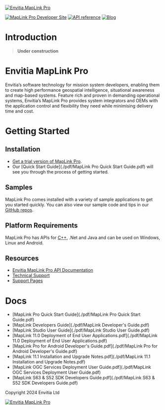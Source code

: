 [![Envitia MapLink Pro](https://user-images.githubusercontent.com/60386764/159908069-b33f1ba7-6ad9-45d0-a872-dfd38dc40c91.png)](https://www.envitia.com/for-developers/maplink-pro/)

[![MapLink Pro Developer Site](https://img.shields.io/badge/MapLink%20Pro%20Developer%20Site-6cc4ea)](https://envitia.github.io/maplink-docs)
[![API reference](https://img.shields.io/badge/MapLink%20Pro%20API%20Documentation-84bd00)](https://www.envitia.com/technologies/products/maplink-pro/userguide/index.html)
[![Blog](https://img.shields.io/badge/Envitia%20Blog-1F2A44)](https://www.envitia.com/category/the-envitia-blog/) 

# Introduction

> **Under construction**

# Envitia MapLink Pro
Envitia’s software technology for mission system developers, enabling them to create high performance geospatial intelligence, situational awareness and map-based systems. Feature rich and proven in demanding operational systems, Envitia’s MapLink Pro provides system integrators and OEMs with the application control and flexibility they need while minimising delivery time and cost.

# Getting Started
## Installation
- [Get a trial version of MapLink Pro](https://forms.office.com/e/6ydUswfjEe).
- Our [Quick Start Guide](./pdf/MapLink Pro Quick Start Guide.pdf) will see you through the process of getting started.

## Samples
MapLink Pro comes installed with a variety of sample applications to get you started quickly.
You can also view our sample code and tips in our [GitHub repos](https://github.com/envitia).

## Platform Requirements
MapLink Pro has APIs for [C++](https://www.envitia.com/technologies/products/maplink-pro/userguide/index.html), .Net and Java and can be used on Windows, Linux and Android.

## Resources
- [Envitia MapLink Pro API Documentation](https://www.envitia.com/technologies/products/maplink-pro/userguide/index.html)
- [Technical Support](https://support.envitia.com)
- [Support Pages](./pages/support/support.md)

# Docs
- [MapLink Pro Quick Start Guide](./pdf/MapLink Pro Quick Start Guide.pdf)
- [MapLink Developers Guide](./pdf/MapLink Developer's Guide.pdf)
- [MapLink Studio User Guide](./pdf/MapLink Studio User Guide.pdf)
- [MapLink 11.0 Deployment of End User Applications.pdf](./pdf/MapLink 11.0 Deployment of End User Applications.pdf)
- [MapLink Pro for Android Developer's Guide.pdf](./pdf/MapLink Pro for Android Developer's Guide.pdf)
- [MapLink 11.1 Installation and Upgrade Notes.pdf](./pdf/MapLink 11.1 Installation and Upgrade Notes.pdf)
- [MapLink OGC Services Deployment User Guide.pdf](./pdf/MapLink OGC Services Deployment User Guide.pdf)
- [MapLink S63 & S52 SDK Developers Guide.pdf](./pdf/MapLink S63 & S52 SDK Developers Guide.pdf)

Copyright 2024 Envitia Ltd

[![Envitia MapLink Pro](https://user-images.githubusercontent.com/60386764/159908069-b33f1ba7-6ad9-45d0-a872-dfd38dc40c91.png)](https://www.envitia.com/for-developers/maplink-pro/)

